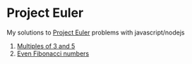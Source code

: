 # Project Euler

My solutions to [Project Euler](https://projecteuler.net/) problems with javascript/nodejs

1. [Multiples of 3 and 5](problems/1)
2. [Even Fibonacci numbers](problems/2)
